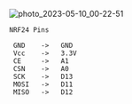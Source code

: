 ![photo_2023-05-10_00-22-51](https://github.com/nurdamiron/vixen_arduino/assets/70795559/e4969b6c-ef3d-435d-af8c-123721fceb48)

    NRF24 Pins 
      
     GND    ->   GND 
     Vcc    ->   3.3V 
     CE     ->   A1 
     CSN    ->   A0 
     SCK    ->   D13 
     MOSI   ->   D11 
     MISO   ->   D12